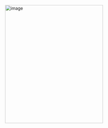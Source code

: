 <img width="320" height="387" alt="image" src="https://github.com/user-attachments/assets/bbb03930-24d0-4810-bc6c-a33fac5181a5" />



